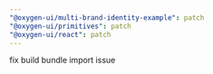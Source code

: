 ```yaml
---
"@oxygen-ui/multi-brand-identity-example": patch
"@oxygen-ui/primitives": patch
"@oxygen-ui/react": patch
---
```


fix build bundle import issue
